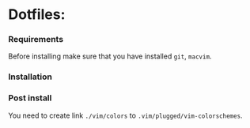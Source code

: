 # Dotfiles:

### Requirements

Before installing make sure that you have installed `git`, `macvim`.

### Installation

### Post install

You need to create link `./vim/colors` to `.vim/plugged/vim-colorschemes`.

